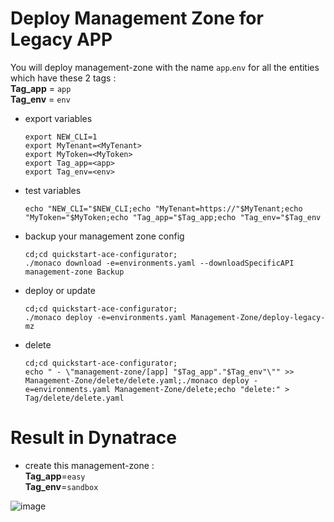 # Deploy Management Zone for Legacy APP


You will deploy management-zone with the name `app`.`env` for all the entities which have these 2 tags :  
   **Tag_app** = `app`  
   **Tag_env** = `env`  


- export variables

      export NEW_CLI=1
      export MyTenant=<MyTenant>
      export MyToken=<MyToken>
      export Tag_app=<app>
	  export Tag_env=<env>

- test variables

      echo "NEW_CLI="$NEW_CLI;echo "MyTenant=https://"$MyTenant;echo "MyToken="$MyToken;echo "Tag_app="$Tag_app;echo "Tag_env="$Tag_env
     
- backup your management zone config

      cd;cd quickstart-ace-configurator;
      ./monaco download -e=environments.yaml --downloadSpecificAPI management-zone Backup

- deploy or update

      cd;cd quickstart-ace-configurator;
      ./monaco deploy -e=environments.yaml Management-Zone/deploy-legacy-mz
      
- delete

      cd;cd quickstart-ace-configurator;
      echo " - \"management-zone/[app] "$Tag_app"."$Tag_env"\"" >> Management-Zone/delete/delete.yaml;./monaco deploy -e=environments.yaml Management-Zone/delete;echo "delete:" > Tag/delete/delete.yaml


# Result in Dynatrace 
- create this management-zone :  
       **Tag_app**=`easy`  
       **Tag_env**=`sandbox`  
   
![image](https://user-images.githubusercontent.com/40337213/121813693-82080f80-cc6d-11eb-9dbc-181a1a6a7f7b.png)
